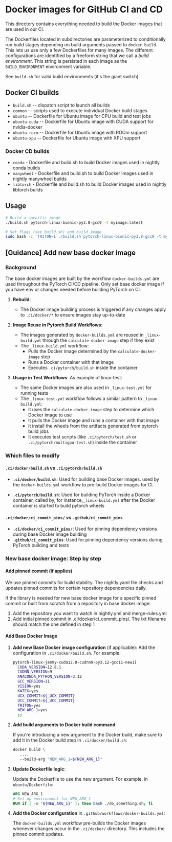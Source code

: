 # Docker images for GitHub CI and CD

This directory contains everything needed to build the Docker images
that are used in our CI.

The Dockerfiles located in subdirectories are parameterized to
conditionally run build stages depending on build arguments passed to
`docker build`. This lets us use only a few Dockerfiles for many
images. The different configurations are identified by a freeform
string that we call a _build environment_. This string is persisted in
each image as the `BUILD_ENVIRONMENT` environment variable.

See `build.sh` for valid build environments (it's the giant switch).

## Docker CI builds

* `build.sh` -- dispatch script to launch all builds
* `common` -- scripts used to execute individual Docker build stages
* `ubuntu` -- Dockerfile for Ubuntu image for CPU build and test jobs
* `ubuntu-cuda` -- Dockerfile for Ubuntu image with CUDA support for nvidia-docker
* `ubuntu-rocm` -- Dockerfile for Ubuntu image with ROCm support
* `ubuntu-xpu` -- Dockerfile for Ubuntu image with XPU support

### Docker CD builds

* `conda` - Dockerfile and build.sh to build Docker images used in nightly conda builds
* `manywheel` - Dockerfile and build.sh to build Docker images used in nightly manywheel builds
* `libtorch` - Dockerfile and build.sh to build Docker images used in nightly libtorch builds

## Usage

```bash
# Build a specific image
./build.sh pytorch-linux-bionic-py3.8-gcc9 -t myimage:latest

# Set flags (see build.sh) and build image
sudo bash -c 'TRITON=1 ./build.sh pytorch-linux-bionic-py3.8-gcc9 -t myimage:latest
```

## [Guidance] Add new base docker image
### Background
The base docker images are built by the workflow `docker-builds.yml` are used throughout the PyTorch CI/CD pipeline. Only set base docker image if you have env or changes needed before building PyTorch on CI.

1. **Rebuild**:
   - The Docker image building process is triggered if any changes apply to `.ci/docker/*` to ensure images stay up-to-date

2. **Image Reuse in Pytorch Build Workflows**:
   - The images generated by `docker-builds.yml` are reused in `_linux-build.yml` through the `calculate-docker-image` step if they exist
   - The `_linux-build.yml` workflow:
     - Pulls the Docker image determined by the `calculate-docker-image` step
     - Runs a Docker container with that image
     - Executes `.ci/pytorch/build.sh` inside the container

3. **Usage in Test Workflows**:
As example of linux-test:
   - The same Docker images are also used in `_linux-test.yml` for running tests
   - The `_linux-test.yml` workflow follows a similar pattern to `_linux-build.yml`:
     - It uses the `calculate-docker-image` step to determine which Docker image to use
     - It pulls the Docker image and runs a container with that image
     - It install the wheels from the artifacts generated from pytorch build jobs
     - It executes test scripts (like `.ci/pytorch/test.sh` or `.ci/pytorch/multigpu-test.sh`) inside the container


### Which files to modify
#### `.ci/docker/build.sh` vs `.ci/pytorch/build.sh`
- **`.ci/docker/build.sh`**: Used for building base Docker images. used by the `docker-builds.yml` workflow to pre-build Docker images for CI.

- **`.ci/pytorch/build.sh`**: Used for building PyTorch inside a Docker container, called by, for instance,`_linux-build.yml` after the Docker container is started to build pytorch wheels

#### `.ci/docker/ci_commit_pins/` vs `.github/ci_commit_pins`
- **`.ci/docker/ci_commit_pins/`**: Used for pinning dependency versions during base Docker image building
- **`.github/ci_commit_pins`**: Used for pinning dependency versions during PyTorch building and tests

### New base docker image: Step by step

#### Add pinned commit (if applies)
We use pinned commits for build stability. The nightly.yaml file checks and updates pinned commits for certain repository dependencies daily.

If the library is needed for new base docker image for a specific pinned commit or built from scratch from a repository in base docker image:

1. Add the repository you want to watch in nightly.yml and merge-rules.yml
2. Add initial pinned commit in .ci/docker/ci_commit_pins/. The txt filename should match the one defined in step 1

#### Add Base Docker Image
1. **Add new Base Docker image configuration** (if applicable):
   Add the configuration in `.ci/docker/build.sh`. For example:
   ```bash
   pytorch-linux-jammy-cuda12.8-cudnn9-py3.12-gcc11-new1)
     CUDA_VERSION=12.8.1
     CUDNN_VERSION=9
     ANACONDA_PYTHON_VERSION=3.12
     GCC_VERSION=11
     VISION=yes
     KATEX=yes
     UCX_COMMIT=${_UCX_COMMIT}
     UCC_COMMIT=${_UCC_COMMIT}
     TRITON=yes
     NEW_ARG_1=yes
     ;;
   ```

2. **Add build arguments to Docker build command**:

   If you're introducing a new argument to the Docker build, make sure to add it in the Docker build step in `.ci/docker/build.sh`:
   ```bash
   docker build \
      ....
      --build-arg "NEW_ARG_1=${NEW_ARG_1}"
   ```

3. **Update Dockerfile logic**:

   Update the Dockerfile to use the new argument. For example, in `ubuntu/Dockerfile`:
   ```dockerfile
   ARG NEW_ARG_1
   # Set up environment for NEW_ARG_1
   RUN if [ -n "${NEW_ARG_1}" ]; then bash ./do_something.sh; fi
   ```

4. **Add the Docker configuration** in `.github/workflows/docker-builds.yml`:

   The `docker-builds.yml` workflow pre-builds the Docker images whenever changes occur in the `.ci/docker/` directory. This includes the
   pinned commit updates.
